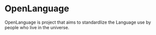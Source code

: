 # OpenLanguage
OpenLanguage is project that aims to standardlize the Language use by people who live in the universe.
